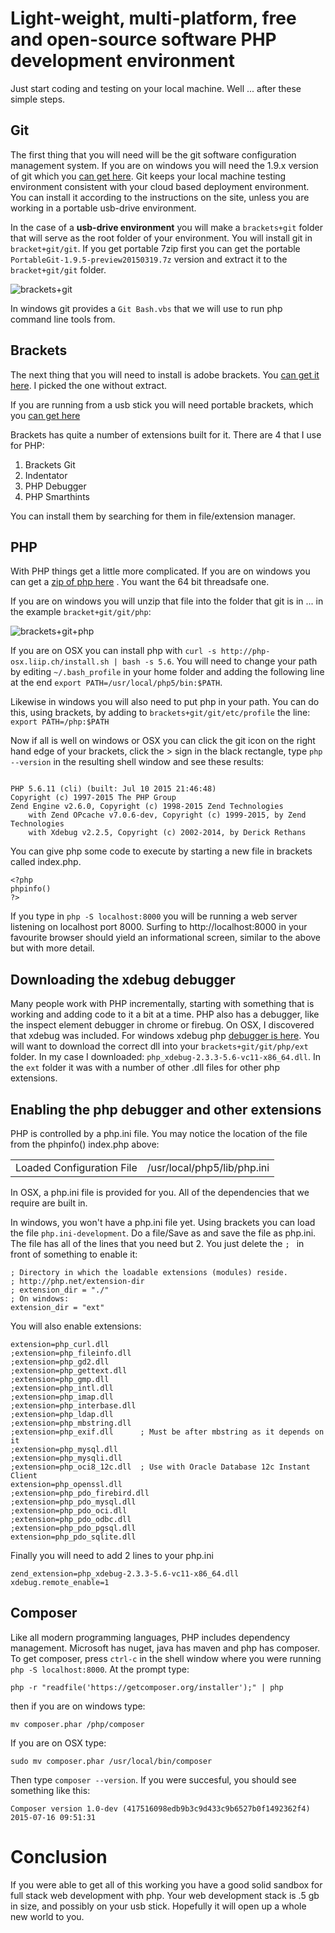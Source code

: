 Light-weight, multi-platform, free and open-source software PHP development environment
======

Just start coding and testing on your local machine. Well ... after these simple steps. 

Git
----

The first thing that you will need will be the git software configuration management system. If you are on windows you will need the 1.9.x version of git which you [can get here](https://github.com/msysgit/msysgit/releases). Git keeps your local machine testing environment consistent with your cloud based deployment environment. You can install it according to the instructions on the site, unless you are working in a portable usb-drive environment.

In the case of a **usb-drive environment** you will make a `brackets+git` folder that will serve as the root folder of your environment. You will install git in `bracket+git/git`. If you get portable 7zip first you can get the portable `PortableGit-1.9.5-preview20150319.7z` version and extract it to the `bracket+git/git` folder.

![brackets+git](https://rhildred.github.io/articles/phplite/bracketsgit.svg "brackets+git")

In windows git provides a `Git Bash.vbs` that we will use to run php command line tools from.

Brackets
-------

The next thing that you will need to install is adobe brackets. You [can get it here](http://brackets.io/). I picked the one without extract.

If you are running from a usb stick you will need portable brackets, which you [can get here](https://github.com/sagiegurari/brackets-portable/releases)

Brackets has quite a number of extensions built for it. There are 4 that I use for PHP:

1. Brackets Git
1. Indentator
1. PHP Debugger
1. PHP Smarthints

You can install them by searching for them in file/extension manager.

PHP
----

With PHP things get a little more complicated. If you are on windows you can get a [zip of php here](http://windows.php.net/download/) . You want the 64 bit threadsafe one.

If you are on windows you will unzip that file into the folder that git is in ... in the example `bracket+git/git/php`:

![brackets+git+php](https://rhildred.github.io/articles/phplite/bracketsgitphp.svg "brackets+git+php")

If you are on OSX you can install php with `curl -s http://php-osx.liip.ch/install.sh | bash -s 5.6`. You will need to change your path by editing `~/.bash_profile` in your home folder and adding the following line at the end `export PATH=/usr/local/php5/bin:$PATH`.

Likewise in windows you will also need to put php in your path. You can do this, using brackets, by adding to `brackets+git/git/etc/profile` the line:
`export PATH=/php:$PATH`

Now if all is well on windows or OSX you can click the git icon on the right hand edge of your brackets, click the > sign in the black rectangle, type `php --version` in the resulting shell window and see these results:

```

PHP 5.6.11 (cli) (built: Jul 10 2015 21:46:48) 
Copyright (c) 1997-2015 The PHP Group
Zend Engine v2.6.0, Copyright (c) 1998-2015 Zend Technologies
    with Zend OPcache v7.0.6-dev, Copyright (c) 1999-2015, by Zend Technologies
    with Xdebug v2.2.5, Copyright (c) 2002-2014, by Derick Rethans

```

You can give php some code to execute by starting a new file in brackets called index.php.

```
<?php
phpinfo()
?>
```
If you type in `php -S localhost:8000` you will be running a web server listening on localhost port 8000. Surfing to http://localhost:8000 in your favourite browser should yield an informational screen, similar to the above but with more detail.

Downloading the xdebug debugger
-----------

Many people work with PHP incrementally, starting with something that is working and adding code to it a bit at a time. PHP also has a debugger, like the inspect element debugger in chrome or firebug. On OSX, I discovered that xdebug was included. For windows xdebug php [debugger is here](http://xdebug.org/download.php). You will want to download the correct dll into your `brackets+git/git/php/ext` folder. In my case I downloaded: `php_xdebug-2.3.3-5.6-vc11-x86_64.dll`. In the `ext` folder it was with a number of other .dll files for other php extensions.

Enabling the php debugger and other extensions
---

PHP is controlled by a php.ini file. You may notice the location of the file from the phpinfo() index.php above:

|||
|-|-|
|Loaded Configuration File|	/usr/local/php5/lib/php.ini|

In OSX, a php.ini file is provided for you. All of the dependencies that we require are built in.

In windows, you won't have a php.ini file yet. Using brackets you can load the file `php.ini-development`. Do a file/Save as and save the file as php.ini. The file has all of the lines that you need but 2. You just delete the `; ` in front of something to enable it:

```
; Directory in which the loadable extensions (modules) reside.
; http://php.net/extension-dir
; extension_dir = "./"
; On windows:
extension_dir = "ext"
```

You will also enable extensions:

```
extension=php_curl.dll
;extension=php_fileinfo.dll
;extension=php_gd2.dll
;extension=php_gettext.dll
;extension=php_gmp.dll
;extension=php_intl.dll
;extension=php_imap.dll
;extension=php_interbase.dll
;extension=php_ldap.dll
;extension=php_mbstring.dll
;extension=php_exif.dll      ; Must be after mbstring as it depends on it
;extension=php_mysql.dll
;extension=php_mysqli.dll
;extension=php_oci8_12c.dll  ; Use with Oracle Database 12c Instant Client
extension=php_openssl.dll
;extension=php_pdo_firebird.dll
;extension=php_pdo_mysql.dll
;extension=php_pdo_oci.dll
;extension=php_pdo_odbc.dll
;extension=php_pdo_pgsql.dll
extension=php_pdo_sqlite.dll
```

Finally you will need to add 2 lines to your php.ini

```
zend_extension=php_xdebug-2.3.3-5.6-vc11-x86_64.dll
xdebug.remote_enable=1
```

Composer
----

Like all modern programming languages, PHP includes dependency management. Microsoft has nuget, java has maven and php has composer. To get composer, press `ctrl-c` in the shell window where you were running `php -S localhost:8000`. At the prompt type: 
```
php -r "readfile('https://getcomposer.org/installer');" | php
```
then if you are on windows type:
```
mv composer.phar /php/composer
```
If you are on OSX type:
```
sudo mv composer.phar /usr/local/bin/composer
```

Then type `composer --version`. If you were succesful, you should see something like this:
```
Composer version 1.0-dev (417516098edb9b3c9d433c9b6527b0f1492362f4) 2015-07-16 09:51:31
```

Conclusion
====
If you were able to get all of this working you have a good solid sandbox for full stack web development with php. Your web development stack is .5 gb in size, and possibly on your usb stick. Hopefully it will open up a whole new world to you.
